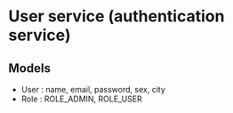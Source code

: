 # User service (authentication service)

## Models

* User : name, email, password, sex, city
* Role : ROLE_ADMIN, ROLE_USER

 
